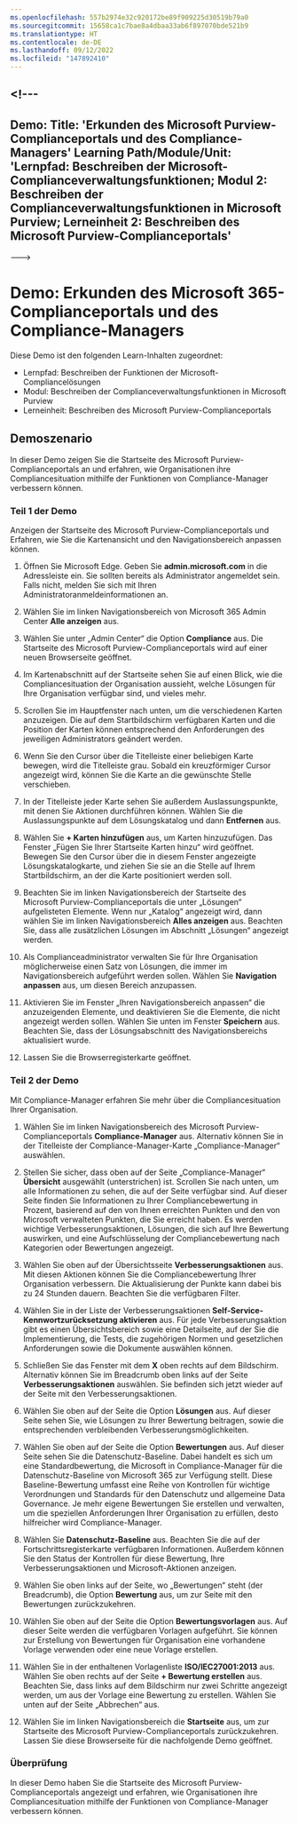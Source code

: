 ```yaml
---
ms.openlocfilehash: 557b2974e32c920172be89f909225d30519b79a0
ms.sourcegitcommit: 15658ca1c7bae8a4dbaa33ab6f897070bde521b9
ms.translationtype: HT
ms.contentlocale: de-DE
ms.lasthandoff: 09/12/2022
ms.locfileid: "147892410"
---
```

<a name="---"></a><!---
---
Demo: Title: 'Erkunden des Microsoft Purview-Complianceportals und des Compliance-Managers' Learning Path/Module/Unit: 'Lernpfad: Beschreiben der Microsoft-Complianceverwaltungsfunktionen; Modul 2: Beschreiben der Complianceverwaltungsfunktionen in Microsoft Purview; Lerneinheit 2: Beschreiben des Microsoft Purview-Complianceportals'
---
--->

# <a name="demo-explore-the-microsoft-purview-compliance-portal--compliance-manager"></a>Demo: Erkunden des Microsoft 365-Complianceportals und des Compliance-Managers

Diese Demo ist den folgenden Learn-Inhalten zugeordnet:

- Lernpfad: Beschreiben der Funktionen der Microsoft-Compliancelösungen
- Modul: Beschreiben der Complianceverwaltungsfunktionen in Microsoft Purview
- Lerneinheit: Beschreiben des Microsoft Purview-Complianceportals

## <a name="demo-scenario"></a>Demoszenario

In dieser Demo zeigen Sie die Startseite des Microsoft Purview-Complianceportals an und erfahren, wie Organisationen ihre Compliancesituation mithilfe der Funktionen von Compliance-Manager verbessern können.

### <a name="demo-part-1"></a>Teil 1 der Demo

Anzeigen der Startseite des Microsoft Purview-Complianceportals und Erfahren, wie Sie die Kartenansicht und den Navigationsbereich anpassen können.

1. Öffnen Sie Microsoft Edge. Geben Sie **admin.microsoft.com** in die Adressleiste ein. Sie sollten bereits als Administrator angemeldet sein.  Falls nicht, melden Sie sich mit Ihren Administratoranmeldeinformationen an.

1. Wählen Sie im linken Navigationsbereich von Microsoft 365 Admin Center **Alle anzeigen** aus.

1. Wählen Sie unter „Admin Center“ die Option **Compliance** aus.  Die Startseite des Microsoft Purview-Complianceportals wird auf einer neuen Browserseite geöffnet.  

1. Im Kartenabschnitt auf der Startseite sehen Sie auf einen Blick, wie die Compliancesituation der Organisation aussieht, welche Lösungen für Ihre Organisation verfügbar sind, und vieles mehr.

1. Scrollen Sie im Hauptfenster nach unten, um die verschiedenen Karten anzuzeigen. Die auf dem Startbildschirm verfügbaren Karten und die Position der Karten können entsprechend den Anforderungen des jeweiligen Administrators geändert werden.  

1. Wenn Sie den Cursor über die Titelleiste einer beliebigen Karte bewegen, wird die Titelleiste grau.  Sobald ein kreuzförmiger Cursor angezeigt wird, können Sie die Karte an die gewünschte Stelle verschieben.

1. In der Titelleiste jeder Karte sehen Sie außerdem Auslassungspunkte, mit denen Sie Aktionen durchführen können.  Wählen Sie die Auslassungspunkte auf dem Lösungskatalog und dann **Entfernen** aus.

1. Wählen Sie **+ Karten hinzufügen** aus, um Karten hinzuzufügen.  Das Fenster „Fügen Sie Ihrer Startseite Karten hinzu“ wird geöffnet.  Bewegen Sie den Cursor über die in diesem Fenster angezeigte Lösungskatalogkarte, und ziehen Sie sie an die Stelle auf Ihrem Startbildschirm, an der die Karte positioniert werden soll.

1. Beachten Sie im linken Navigationsbereich der Startseite des Microsoft Purview-Complianceportals die unter „Lösungen“ aufgelisteten Elemente.  Wenn nur „Katalog“ angezeigt wird, dann wählen Sie im linken Navigationsbereich **Alles anzeigen** aus.  Beachten Sie, dass alle zusätzlichen Lösungen im Abschnitt „Lösungen“ angezeigt werden.  

1. Als Complianceadministrator verwalten Sie für Ihre Organisation möglicherweise einen Satz von Lösungen, die immer im Navigationsbereich aufgeführt werden sollen.  Wählen Sie **Navigation anpassen** aus, um diesen Bereich anzupassen.  

1. Aktivieren Sie im Fenster „Ihren Navigationsbereich anpassen“ die anzuzeigenden Elemente, und deaktivieren Sie die Elemente, die nicht angezeigt werden sollen.  Wählen Sie unten im Fenster **Speichern** aus.  Beachten Sie, dass der Lösungsabschnitt des Navigationsbereichs aktualisiert wurde.

1. Lassen Sie die Browserregisterkarte geöffnet.

### <a name="demo-part-2"></a>Teil 2 der Demo

Mit Compliance-Manager erfahren Sie mehr über die Compliancesituation Ihrer Organisation.

1. Wählen Sie im linken Navigationsbereich des Microsoft Purview-Complianceportals **Compliance-Manager** aus.  Alternativ können Sie in der Titelleiste der Compliance-Manager-Karte „Compliance-Manager“ auswählen.

1. Stellen Sie sicher, dass oben auf der Seite „Compliance-Manager“ **Übersicht** ausgewählt (unterstrichen) ist. Scrollen Sie nach unten, um alle Informationen zu sehen, die auf der Seite verfügbar sind.  Auf dieser Seite finden Sie Informationen zu Ihrer Compliancebewertung in Prozent, basierend auf den von Ihnen erreichten Punkten und den von Microsoft verwalteten Punkten, die Sie erreicht haben.   Es werden wichtige Verbesserungsaktionen, Lösungen, die sich auf Ihre Bewertung auswirken, und eine Aufschlüsselung der Compliancebewertung nach Kategorien oder Bewertungen angezeigt.

1. Wählen Sie oben auf der Übersichtsseite **Verbesserungsaktionen** aus.  Mit diesen Aktionen können Sie die Compliancebewertung Ihrer Organisation verbessern. Die Aktualisierung der Punkte kann dabei bis zu 24 Stunden dauern.  Beachten Sie die verfügbaren Filter.

1. Wählen Sie in der Liste der Verbesserungsaktionen **Self-Service-Kennwortzurücksetzung aktivieren** aus.  Für jede Verbesserungsaktion gibt es einen Übersichtsbereich sowie eine Detailseite, auf der Sie die Implementierung, die Tests, die zugehörigen Normen und gesetzlichen Anforderungen sowie die Dokumente auswählen können.

1. Schließen Sie das Fenster mit dem **X** oben rechts auf dem Bildschirm.  Alternativ können Sie im Breadcrumb oben links auf der Seite **Verbesserungsaktionen** auswählen.  Sie befinden sich jetzt wieder auf der Seite mit den Verbesserungsaktionen.

1. Wählen Sie oben auf der Seite die Option **Lösungen** aus. Auf dieser Seite sehen Sie, wie Lösungen zu Ihrer Bewertung beitragen, sowie die entsprechenden verbleibenden Verbesserungsmöglichkeiten.

1. Wählen Sie oben auf der Seite die Option **Bewertungen** aus. Auf dieser Seite sehen Sie die Datenschutz-Baseline.  Dabei handelt es sich um eine Standardbewertung, die Microsoft in Compliance-Manager für die Datenschutz-Baseline von Microsoft 365 zur Verfügung stellt.  Diese Baseline-Bewertung umfasst eine Reihe von Kontrollen für wichtige Verordnungen und Standards für den Datenschutz und allgemeine Data Governance. Je mehr eigene Bewertungen Sie erstellen und verwalten, um die speziellen Anforderungen Ihrer Organisation zu erfüllen, desto hilfreicher wird Compliance-Manager.

1. Wählen Sie **Datenschutz-Baseline** aus.  Beachten Sie die auf der Fortschrittsregisterkarte verfügbaren Informationen.  Außerdem können Sie den Status der Kontrollen für diese Bewertung, Ihre Verbesserungsaktionen und Microsoft-Aktionen anzeigen.  

1. Wählen Sie oben links auf der Seite, wo „Bewertungen“ steht (der Breadcrumb), die Option **Bewertung** aus, um zur Seite mit den Bewertungen zurückzukehren.  

1. Wählen Sie oben auf der Seite die Option **Bewertungsvorlagen** aus.  Auf dieser Seite werden die verfügbaren Vorlagen aufgeführt. Sie können zur Erstellung von Bewertungen für Organisation eine vorhandene Vorlage verwenden oder eine neue Vorlage erstellen.

1. Wählen Sie in der enthaltenen Vorlagenliste **ISO/IEC27001:2013** aus. Wählen Sie oben rechts auf der Seite **+ Bewertung erstellen** aus.  Beachten Sie, dass links auf dem Bildschirm nur zwei Schritte angezeigt werden, um aus der Vorlage eine Bewertung zu erstellen.  Wählen Sie unten auf der Seite „Abbrechen“ aus.

1. Wählen Sie im linken Navigationsbereich die **Startseite** aus, um zur Startseite des Microsoft Purview-Complianceportals zurückzukehren.  Lassen Sie diese Browserseite für die nachfolgende Demo geöffnet.

### <a name="review"></a>Überprüfung

In dieser Demo haben Sie die Startseite des Microsoft Purview-Complianceportals angezeigt und erfahren, wie Organisationen ihre Compliancesituation mithilfe der Funktionen von Compliance-Manager verbessern können.

